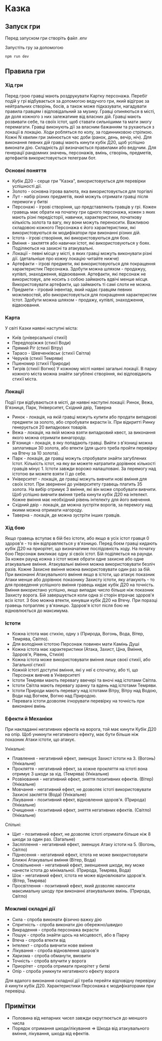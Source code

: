 # Казка

## Запуск гри

Перед запуском гри створіть файл .env

Запустіть гру за допомогою

```
npm run dev
```

## Правила гри

### Хід гри

Перед грою гравці мають роздрукувати Картку персонажа. Перебіг подій у грі відбувається за допомогою ведучого гри, який відіграє за нейтральних створінь, босів, а також може підказувати, нагадувати правила гравцям і відповідальний за музику. Гравці опиняються в місті, де доля кожного з них залежатиме від власних дій. Гравці мають розвивати себе, та своїх істот, щоб ставати сильнішими та мати змогу перемагати. Гравці виконують дії за власним бажанням та рухаються з локації в локацію. Ходи робляться по колу, за годинниковою стрілкою. Кожні N хвилин гри змінюється час доби (ранок, день, вечір, ніч). Для виконання певних дій гравці мають кинути кубік Д20, щоб успішно виконати дію. Складність дії визначається правилами або ведучим. Для генерації рандомних значень, персонажів, вмінь, створінь, предметів, артефактів використовується телеграм бот.

### Основні поняття

- Кубік Д20 - серце гри "Казка", використовується для перевірки успішності дії.
- Золото - основна ігрова валюта, яка використовується для торгівлі
- Лут - набір різних предметів, який можуть отримати гравці після перемоги у битві
- Персонажі - ігрові створіння, що представляють гравців у грі. Кожен гравець має обрати на початку гри одного персонажа, кожен з яких мають різні передісторії, навички, характеристики, початкову кількість золота та вагу, яку вони можуть переносити. Важливою складовою кожного Персонажа є його характеристики, які використовуються як модифікатори при виконанні різних дій.
- Істота - ігрові створіння, які використовуються для бою.
- Вміння - закляття або навички істот, які використовуються у боях. Поділяються на захисні та атакувальні.
- Локації - певні місця у місті, в яких гравці можуть виконувати різні дії. (детальніше про кожну локацію читайте нижче)
- Артефакти - ігрові предмети, які використовуються для покращення характеристик Персонажа. Здобути можна шляхом - продажуу, купівлі, знаходження, відвоювання. Артефакти, які персонаж не використовує, але носить з собою займають вдвічі менше місця. Використовувати артефакти, що займають ті самі слоти не можна.
- Предмети - ігровий інвентар, який надає гравцям певних можливостей, або використовується для покращення характеристик Істот. Здобути можна шляхом - продажу, купівлі, знаходження, відвоювання.

### Карта

У світі Казки наявні наступні міста:

- Київ (універсальної стихії)
- Передпоріжжя (стихії Води)
- Прямий Ріг (стихії Вітру)
- Тарасо - Шевченківськ (стихії Світла)
- Черуків (стихії Темряви)
- Пшеномир (стихії Природи)
- Тигрів (стихії Вогню)
  У кожному місті наявні загальні локації. В парку кожного міста можна знайти загублені створіння, які відповідають стихії міста.

### Локації

Події гри відбуваються в місті, де наявні наступні локації: Ринок, Вежа, В'язниця, Парк, Університет, Східний двір, Таверна

- Ринок - локація, на якій гравці можуть купити або продати випадкові предмети за золото, або спробувати вкрасти їх. При відкритті Ринку генерується 20 випадкових товарів.
- Вежа - локація, на якій можна взяти випадковий квест, за виконання якого можна отримати винагороду.
- В'язниця - локація, в яку попадають гравці. Вийти з в'язниці можна заплативши 30 золота, або втекти (для цього треба пройти перевірку на Втечу за 10 золота).
- Парк - локація, де гравці можуть спробувати знайти загублених Істот. Кількість істот, на яку ви можете натрапити дорівнює кількості гравців мінус 1. Істоти завжди ворожо налаштовані. За перемогу над істотою ви можете взяти її до себе.
- Університет - локація, де гравці можуть вивчити нові вміння для своїх істот. При зверненні до університету гравець платить 35 золота. На вибір отримує 3 вміння, які він може спробувати вивчити. Щоб успішно вивчити вміння треба кинути кубік Д20 на інтелект. Кожне вміння має необхідний рівень інтелекту для його вивчення.
- Східний двір - локація, де можна зустріти ворогів, за перемогу над якими можна отримати нагороду.
- Таверна - локація, де можна зустріти інших гравців.

### Хід бою

Якщо гравець вступає в бій без істоти, або якщо в усіх істот гравця 0 здоров'я - то він відправляється у в'язницю.
Перед боєм гравці кидають кубік Д20 на приорітет, що визначатиме послідовність ходу. На початку бою Персонаж викликає одну зі своїх істот. Бій поділяється на раунди. За кожен раунд кожна з істот може обрати одне захисне або одне атакувальне вміння. Атакувальні вміння можна використовувати безліч разів. Кожне Захисне вміння можна використовувати один раз за бій. При виконанні Атакувального вміння якщо в істоти, що атакує показник Атаки менше або дорівнює показнику Захисту істоти, яку атакують - то для проведення успішного вміння гравець кидає кубік Д20 на точність. Вміння використано успішно, якщо випадає число більше ніж показник Захисту ворога. Бій завершується коли одна зі сторін втрачає здоров'я всіх істот. З бою можна втекти, кинувши кубік Д20 на Втечу. При поразці гравець потрапляє у в'язницю. Здоров'я істот після бою не відновлюється до максимума.

### Істоти

- Кожна істота має стихію, одну з (Природа, Вогонь, Вода, Вітер, Темрява, Світло).
- Для володіння істотою Персонаж повинен мати Камінь Душі
- Кожна істота має характеристики (Атака, Захист, Ціна, Вміння, Здоров'я, Рівень, Стихія)
- Кожна істота може використовувати вміння лише своєї стихії, або Загальної стихії
- Кожній істоті доступні вміння, які у неї є спочатку, або ті, що Персонаж вивчив в Університеті
- Істоти Темряви мають перевагу ввечері та вночі над істотами Світла.
- Істоти Світла мають перевагу зранку та вдень над істотами Темряви.
- Істоти Природи мають перевагу над істотами Вітру, Вітру над Водою, Води над Вогнем, Вогню над Природою.
- Перевага істоти дозволяє ігнорувати перевірку на точність при виконанні вмінь

### Ефекти й Механіки

При накладанні негативних ефектів на ворога, той має кинути Кубік Д20 на опір. Щоб уникнути негативного ефекту, має бути більше ніж показник Атаки істоти, що атакує.

Унікальні:

- Плавлення - негативний ефект, зменшує Захист істоти на 3. (Вогонь) (Унікальне)
- Прокляття - негативний ефект, за кожне прокляття на істоті вона отримує 3 шкоди за хід. (Темрява) (Унікальне)
- Розвіювання - негативний ефект, зняття позитивних ефектів. (Вітер) (Унікальне)
- Мовчання - негативний ефект, не дозволяє істоті використовувати Захисні закляття (Вода) (Унікальне)
- Лікування - позитивний ефект, відновлення здоров'я. (Природа) (Унікальне)
- Очищення - позитивний ефект, зняття негативних ефектів. (Світло) (Унікальне)

Спільні:

- Щит - позитивний ефект, не дозволяє істоті отримати більше ніж 8 шкоди за один раз. (Загальне)
- Засліплення - негативний ефект, зменшує Атаку істоти на 5. (Вогонь, Світло)
- Піднесення - негативний ефект, істота не може використовувати Ближні Атакувальні вміння (Вітер, Вода)
- Сповільнення - негативний ефект, зменшення шкоди, яку може нанести істота до мінімальної. (Природа, Темрява, Вода)
- Шок - негативний ефект, істота не може відновлювати здоров'я. (Вітер, Темрява)
- Просвітлення - позитивний ефект, який дозволяє наносити максимальну шкоду при виконанні атакувальних вмінь. (Природа, Світло)

### Можливі складні дії

- Сила - спроба виконати фізично важку дію
- Спритність - спроба виконати дію обережно/швидко
- Викрадення - спроба персонажа вкрасти
- Пошук - спроба знайти щось на місцевості, або в Парку
- Втеча - спроба втекти від
- Інтелект - спроба вивчити нове вміння
- Лікування - спроба відновлення здоров'я
- Харизма - спроба обманути, вмовити
- Точність - спроба влучити у ворога
- Приорітет - спроба отримати приорітет у битві
- Опір - спроба уникнути негативного ефекту ворога

Для вдалого виконання складної дії треба перейти відповідну перевірку й кинути кубік Д20. Характеристики Персонажа є модифікаторами при перевірці.

## Примітки

- Половина від непарних чисел завжди округлюється до меншого числа
- Порядок отримання шкоди/лікування => Шкода від атакувального вміння, лікування, шкода від ефектів.

